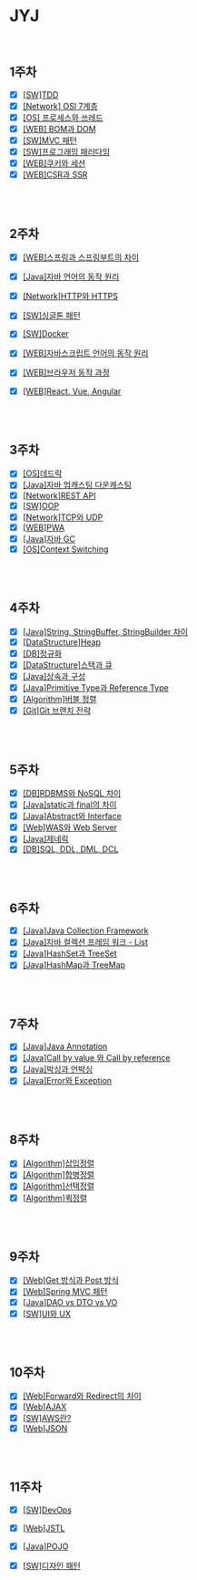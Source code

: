 # JYJ

<br/>

## 1주차

- [x] [[SW]TDD](./TDD.md)
- [x] [[Network] OSI 7계층](./OSI7layer.md)
- [x] [[OS] 프로세스와 쓰레드](./ProcessAndThread.md)
- [x] [[WEB] BOM과 DOM](./BOMandDOM.md)
- [x] [[SW]MVC 패턴](./MVC.md)
- [x] [[SW]프로그래밍 패러다임](./ProgrammingParadigm.md)
- [x] [[WEB]쿠키와 세션](./CookieAndSession.md)
- [x] [[WEB]CSR과 SSR](./CSRandSSR.md)

<br/>

<br/>

## 2주차

- [x] [[WEB]스프링과 스프링부트의 차이](./SpringAndSpringBoot.md)
- [x] [[Java]자바 언어의 동작 원리](./JavaOperation.md)
- [x] [[Network]HTTP와 HTTPS](./HttpAndHttps.md)
- [x] [[SW]싱글톤 패턴](./Singleton.md)
- [x] [[SW]Docker](./Docker.md)
- [x] [[WEB]자바스크립트 언어의 동작 원리](./JsOperation.md)
- [x] [[WEB]브라우저 동작 과정](./BrowserOperation.md)
- [x] [[WEB]React, Vue, Angular](./ReactVueAngular.md)


<br/>

<br/>

## 3주차

- [x] [[OS]데드락](./DeadLock.md)
- [x] [[Java]자바 업캐스팅 다운캐스팅](./JavaCasting.md)
- [x] [[Network]REST API](./RestAPI.md)
- [x] [[SW]OOP](./OOP.md)
- [x] [[Network]TCP와 UDP](./TCPandUDP.md)
- [x] [[WEB]PWA](./PWA.md)
- [x] [[Java]자바 GC](./GC.md)
- [x] [[OS]Context Switching](./ContextSwitching.md)

<br/>

<br/>

## 4주차

- [x] [[Java]String, StringBuffer, StringBuilder 차이](./String.md)
- [x] [[DataStructure]Heap](./Heap.md)
- [x] [[DB]정규화](./Normalization.md)
- [x] [[DataStructure]스택과 큐](./StackAndQueue.md)
- [x] [[Java]상속과 구성](./InheriAndCompo.md)
- [x] [[Java]Primitive Type과 Reference Type](./JavaType.md)
- [x] [[Algorithm]버블 정렬](./BubbleSort.md)
- [x] [[Git]Git 브랜치 전략](./GitBranch.md)

<br/>

<br/>

## 5주차

- [x] [[DB]RDBMS와 NoSQL 차이](./RDBMSandNoSQL.md)
- [x] [[Java]static과 final의 차이](./StaticAndFinal.md)
- [x] [[Java]Abstract와 Interface](./AbstractAndInterface.md)
- [x] [[Web]WAS와 Web Server](./WASandWebServer.md)
- [x] [[Java]제네릭](./Generic.md)
- [x] [[DB]SQL, DDL, DML, DCL](./DataLanguage.md)

<br/>

<br/>

## 6주차

- [x] [[Java]Java Collection Framework](./JavaCollection.md)
- [x] [[Java]자바 컬렉션 프레임 워크 - List](./ListCollection.md)
- [x] [[Java]HashSet과 TreeSet](./HashSetAndTreeSet.md)
- [x] [[Java]HashMap과 TreeMap](./HashMapAndTreeMap.md)

<br/>

<br/>

## 7주차

- [x] [[Java]Java Annotation](./JavaAnnotation.md)
- [x] [[Java]Call by value 와 Call by reference](./CallByValueAndReference.md)
- [x] [[Java]박싱과 언박싱](./BoxingAndUnboxing.md)
- [x] [[Java]Error와 Exception](./ErrorAndException.md)

<br/>

<br/>

## 8주차

- [x] [[Algorithm]삽입정렬](./InsertionSort.md)
- [x] [[Algorithm]합병정렬](./MergeSort.md)
- [x] [[Algorithm]선택정렬](./SelectionSort.md)
- [x] [[Algorithm]퀵정렬](./QuickSort.md)

<br/>

<br/>

## 9주차

- [x] [[Web]Get 방식과 Post 방식](./GetAndPost.md)
- [x] [[Web]Spring MVC 패턴](./SpringMVC.md)
- [x] [[Java]DAO vs DTO vs VO](./DAOvsDTOvsVO.md)
- [x] [[SW]UI와 UX](./UIandUX.md) 

<br/>

<br/>

## 10주차

- [x] [[Web]Forward와 Redirect의 차이](./ForwardAndRedirect.md)
- [x] [[Web]AJAX](./AJAX.md)
- [x] [[SW]AWS란?](./AWS.md)
- [x] [[Web]JSON](./JSON.md)

<br/>

<br/>

## 11주차

- [x] [[SW]DevOps](./DevOps.md)
- [x] [[Web]JSTL](./JSTL.md)
- [x] [[Java]POJO](./POJO.md)
- [x] [[SW]디자인 패턴](./DesignPattern.md)

